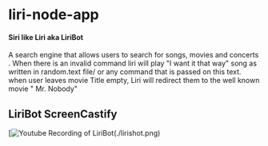 # liri-node-app


#### Siri like Liri aka LiriBot
A search engine that allows users to search for songs, movies and concerts . When there is an invalid command liri will play "I want it that way" song as written in random.text file/ or any command that is passed on this text. 
when user leaves movie Title empty, Liri will redirect them to the well known movie " Mr. Nobody"

## LiriBot ScreenCastify


[![Youtube Recording of LiriBot(./lirishot.png)](https://youtu.be/trp6ghhohcI)